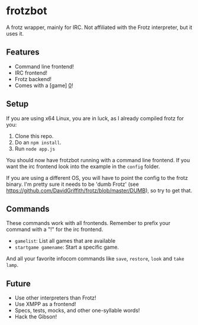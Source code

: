 frotzbot
========

A frotz wrapper, mainly for IRC. Not affiliated with the Frotz interpreter, but it uses it.

Features
--------
* Command line frontend!
* IRC frontend!
* Frotz backend!
* Comes with a [game] [0]!

Setup
-----
If you are using x64 Linux, you are in luck, as I already compiled frotz for you:

1. Clone this repo.
2. Do an `npm install`.
3. Run `node app.js`

You should now have frotzbot running with a command line frontend. If you want the irc frontend look into the example in the `config` folder.

If you are using a different OS, you will have to point the config to the frotz binary. I'm pretty sure it needs to be 'dumb Frotz' (see https://github.com/DavidGriffith/frotz/blob/master/DUMB), so try to get that.

Commands
--------

These commands work with all frontends. Remember to prefix your command with a "!" for the irc frontend.

* `gamelist`: List all games that are available
* `startgame gamename`: Start a specific game.

And all your favorite infocom commands like `save`, `restore`, `look` and `take lamp`.

Future
------
* Use other interpreters than Frotz!
* Use XMPP as a frontend!
* Specs, tests, mocks, and other one-syllable words!
* Hack the Gibson!

[0]: http://ifwiki.org/index.php/Pick_Up_The_Phone_Booth_And_Die
